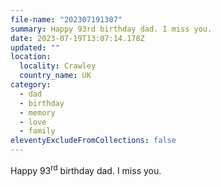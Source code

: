 ```yaml
---
file-name: "202307191307"
summary: Happy 93rd birthday dad. I miss you.
date: 2023-07-19T13:07:14.178Z
updated: ""
location:
  locality: Crawley
  country_name: UK
category:
  - dad
  - birthday
  - memory
  - love
  - family
eleventyExcludeFromCollections: false
---
```


Happy 93<sup>rd</sup> birthday dad. I miss you.
